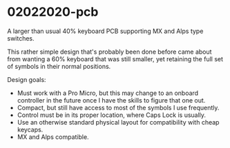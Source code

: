 # 02022020-pcb
A larger than usual 40% keyboard PCB supporting MX and Alps type switches.

This rather simple design that's probably been done before came about from wanting a 60% keyboard that was still smaller, yet retaining the full set of symbols in their normal positions. 

Design goals:
  - Must work with a Pro Micro, but this may change to an onboard controller in the future once I have the skills to figure that one out.
  - Compact, but still have access to most of the symbols I use frequently.
  - Control must be in its proper location, where Caps Lock is usually.
  - Use an otherwise standard physical layout for compatibility with cheap keycaps.
  - MX and Alps compatible.
